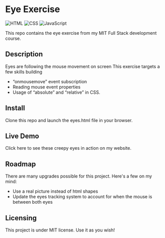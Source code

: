 # Eye Exercise
![HTML](https://img.shields.io/badge/html-%23E34F26.svg?style=for-the-badge&logo=html5&logoColor=white) ![CSS](https://img.shields.io/badge/css-%231572B6.svg?style=for-the-badge&logo=css3&logoColor=white) ![JavaScript](https://img.shields.io/badge/javascript-%23323330.svg?style=for-the-badge&logo=javascript&logoColor=%23F7DF1E)

This repo contains the eye exercise from my MIT Full Stack development course.

## Description
Eyes are following the mouse movement on screen This exercise targets a few skills building
- “onmousemove” event subscription
- Reading mouse event properties
- Usage of “absolute” and “relative” in CSS.
    
## Install
Clone this repo and launch the eyes.html file in your browser.
  
## Live Demo
Click here to see these creepy eyes in action on my website. 
  
## Roadmap
There are many upgrades possible for this project. Here's a few on my mind:
-  Use a real picture instead of html shapes
- Update the eyes tracking system to account for when the mouse is between both eyes
  
## Licensing
This project is under MIT license. Use it as you wish!


